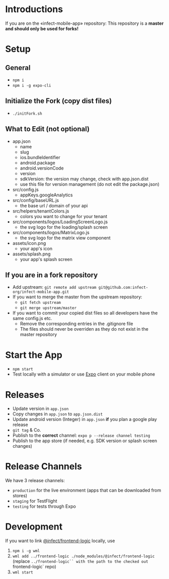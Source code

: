 # Introductions
If you are on the «infect-mobile-app» repository: This repository is a **master and should only be used for forks!**

# Setup

## General
- `npm i`
- `npm i -g expo-cli`

## Initialize the Fork (copy dist files)
- `./initFork.sh`

## What to Edit (not optional)
- app.json
  - name
  - slug
  - ios.bundleIdentifier
  - android.package
  - android.versionCode
  - version
  - sdkVersion: the version may change, check with app.json.dist
  - use this file for version management (do not edit the package.json)
- src/config.js
  - appKeys.googleAnalytics
- src/config/baseURL.js
  - the base url / domain of your api
- src/helpers/tenantColors.js
  - colors you want to change for your tenant
- src/components/logos/LoadingScreenLogo.js
  - the svg logo for the loading/splash screen
- src/components/logos/MatrixLogo.js
  - the svg logo for the matrix view component
- assets/icon.png
  - your app's icon
- assets/splash.png
  - your app's splash screen

## If you are in a fork repository
- Add upstream: `git remote add upstream git@github.com:infect-org/infect-mobile-app.git`
- If you want to merge the master from the upstream repository:
  - `git fetch upstream`
  - `git merge upstream/master`
- If you want to commit your copied dist files so all developers have the same config.js etc.
  - Remove the corresponding entries in the .gitignore file
  - The files should never be overriden as they do not exist in the master repository

# Start the App
- `npm start`
- Test locally with a simulator or use [Expo](https://expo.io/) client on your mobile phone

# Releases
- Update version in `app.json`
- Copy changes in `app.json` to `app.json.dist`
- Update android version (Integer) in `app.json` **if** you plan a google play release
- `git tag` & Co.
- Publish to the **correct** channel: `expo p --release channel testing`
- Publish to the app store (if needed, e.g. SDK version or splash screen changes)

# Release Channels
We have 3 release channels: 
- `production` for the live environment (apps that can be downloaded from stores)
- `staging` for TestFlight
- `testing` for tests through Expo

# Development
If you want to link [@infect/frontend-logic](https://www.npmjs.com/package/@infect/frontend-logic)
locally, use 
1. `npm i -g wml`
1. `wml add ../frontend-logic ./node_modules/@infect/frontend-logic` (replace `../frontend-logic``
with the path to the checked out `frontend-logic` repo)
2. `wml start`